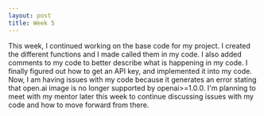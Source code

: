 ```yaml
---
layout: post
title: Week 5
---
```

This week, I continued working on the base code for my project. I created the different functions and I made called them in my code. I also added comments to my code to better describe what is happening in my code. I finally figured out how to get an API key, and implemented it into my code. 
Now, I am having issues with my code because it generates an error stating that open.ai image is no longer supported by openai>=1.0.0. I'm planning to meet with my mentor later this week to continue discussing issues with my code and how to move forward from there. 
